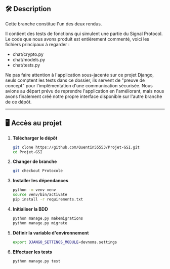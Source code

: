 



## 🛠️ **Description**

Cette branche constitue l'un des deux rendus.  

Il contient des tests de fonctions qui simulent une partie du Signal Protocol. Le code que nous avons produit est entièrement commenté, voici les fichiers principaux à regarder :  

- chat/crypto.py  
- chat/models.py  
- chat/tests.py  

Ne pas faire attention à l'application sous-jacente sur ce projet Django, seuls comptent les tests dans ce dossier, ils servent de "preuve de concept" pour l'implémentation d'une communication sécurisée. Nous avions au départ prévu de reprendre l'application en l'améliorant, mais nous avons finalement créé notre propre interface disponible sur l'autre branche de ce dépôt.  

---

## 🖥️ **Accès au projet**


1. **Télécharger le dépôt**

   ```bash
   git clone https://github.com/Quentin55553/Projet-GSI.git
   cd Projet-GSI
   ```

2. **Changer de branche**

   ```bash
   git checkout Protocole
   ```

3. **Installer les dépendances**

   ```bash
   python -m venv venv
   source venv/bin/activate
   pip install -r requirements.txt
   ```

4. **Initialiser la BDD**

   ```bash
   python manage.py makemigrations  
   python manage.py migrate
   ```

5. **Définir la variable d'environnement**

   ```bash
   export DJANGO_SETTINGS_MODULE=devnoms.settings
   ```

6. **Effectuer les tests**

	```bash
   python manage.py test
   ```

